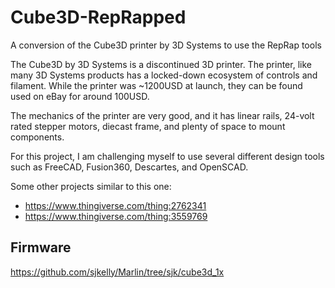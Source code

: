 # Cube3D-RepRapped
A conversion of the Cube3D printer by 3D Systems to use the RepRap tools

The Cube3D by 3D Systems is a discontinued 3D printer. The printer, like many 3D Systems products has a locked-down ecosystem of controls and filament.
While the printer was ~1200USD at launch, they can be found used on eBay for around 100USD.

The mechanics of the printer are very good, and it has linear rails, 24-volt rated stepper motors, diecast frame, and plenty of space to mount components.

For this project, I am challenging myself to use several different design tools such as FreeCAD, Fusion360, Descartes, and OpenSCAD.

Some other projects similar to this one:
- https://www.thingiverse.com/thing:2762341
- https://www.thingiverse.com/thing:3559769

## Firmware

https://github.com/sjkelly/Marlin/tree/sjk/cube3d_1x
